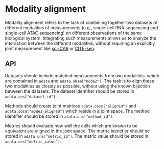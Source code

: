 # Modality alignment

Modality alignment refers to the task of combining together two datasets of different modalities of measurements (e.g., single-cell RNA sequencing and single-cell ATAC sequencing) on different observations of the same biological system. Integrating such measurements allows us to analyze the interaction between the different modalities, without requiring an explicitly joint measurement like [sci-CAR](https://doi.org/10.1126/science.aau0730) or [CITE-seq](https://doi.org/10.1038/nmeth.4380).

## API

Datasets should include matched measurements from two modalities, which are contained in `adata` and `adata.obsm["mode2"]`. The task is to align these two modalities as closely as possible, without using the known bijection between the datasets. The dataset identifier should be stored in `adata.uns["dataset_id"]`.

Methods should create joint matrices `adata.obsm["aligned"]` and `adata.obsm["mode2_aligned"]` which reside in a joint space. The method identifier should be stored in `adata.uns["method_id"]`.

Metrics should evaluate how well the cells which are known to be equivalent are aligned in the joint space. The metric identifier should be stored in `adata.uns["metric_id"]`. The metric value should be stored in `adata.uns["metric_value"]`.
